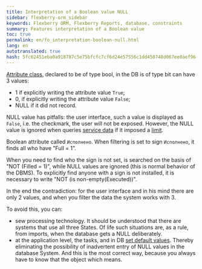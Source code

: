 ```yaml
--- 
title: Interpretation of a Boolean value NULL 
sidebar: flexberry-orm_sidebar 
keywords: Flexberry ORM, Flexberry Reports, database, constraints 
summary: Features interpretation of a Boolean value 
toc: true 
permalink: en/fo_interpretation-boolean-null.html 
lang: en 
autotranslated: true 
hash: 5fc62451eba0a918787c5e75bfcfc7cf6d24e57556c1dd450748d067ee0aef96 
--- 
```


[Attribute class](fo_attributes-class-data.html), declared to be of type bool, in the DB is of type bit can have 3 values: 

* 1 if explicitly writing the attribute value `True`; 
* 0, if explicitly writing the attribute value `False`; 
* NULL if it did not record. 

NULL value has pitfalls: the user interface, such a value is displayed as `False`, i.e. the checkmark, the user will not be exposed. However, the NULL value is ignored when queries [service data](fo_data-service.html) if it imposed a [limit](fo_limitation.html). 

Boolean attribute called `Исполнено`. When filtering is set to sign `Исполнено`, it finds all who have "Full = 1". 

When you need to find who the sign is not set, is searched on the basis of "NOT (Filled = 1)", while NULL values are ignored (this is normal behavior of the DBMS). To explicitly find anyone with a sign is not installed, it is necessary to write "NOT (is non-empty(Executed))". 

In the end the contradiction: for the user interface and in his mind there are only 2 values, and when you filter the data the system works with 3. 

To avoid this, you can: 

* sew processing technology. It should be understood that there are systems that use all three States. Of life such situations are, as a rule, from imports, when the database gets a NULL deliberately. 
* at the application level, the tasks, and in DB [set default values](fo_features-dafault-value.html). Thereby eliminating the possibility of inadvertent entry of NULL values in the database System. And this is the most correct way, because you always have to know that the object which means. 



